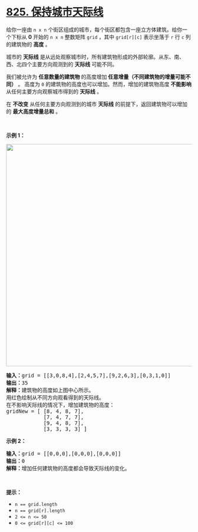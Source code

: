 # [825. 保持城市天际线](https://leetcode-cn.com/problems/max-increase-to-keep-city-skyline/)

<p>给你一座由 <code>n x n</code> 个街区组成的城市，每个街区都包含一座立方体建筑。给你一个下标从 <strong>0</strong> 开始的 <code>n x n</code> 整数矩阵 <code>grid</code> ，其中 <code>grid[r][c]</code> 表示坐落于 <code>r</code> 行 <code>c</code> 列的建筑物的 <strong>高度</strong> 。</p>

<p>城市的 <strong>天际线</strong> 是从远处观察城市时，所有建筑物形成的外部轮廓。从东、南、西、北四个主要方向观测到的 <strong>天际线</strong> 可能不同。</p>

<p>我们被允许为 <strong>任意数量的建筑物 </strong>的高度增加<strong> 任意增量（不同建筑物的增量可能不同）</strong> 。 高度为 <code>0</code> 的建筑物的高度也可以增加。然而，增加的建筑物高度 <strong>不能影响</strong> 从任何主要方向观察城市得到的 <strong>天际线</strong> 。</p>

<p>在 <strong>不改变</strong> 从任何主要方向观测到的城市 <strong>天际线</strong> 的前提下，返回建筑物可以增加的 <strong>最大高度增量总和</strong> 。</p>

<p>&nbsp;</p>

<p><strong>示例 1：</strong></p>
<img alt="" src="https://assets.leetcode.com/uploads/2021/06/21/807-ex1.png" style="width: 700px; height: 603px;" />
<pre>
<strong>输入：</strong>grid = [[3,0,8,4],[2,4,5,7],[9,2,6,3],[0,3,1,0]]
<strong>输出：</strong>35
<strong>解释：</strong>建筑物的高度如上图中心所示。
用红色绘制从不同方向观看得到的天际线。
在不影响天际线的情况下，增加建筑物的高度：
gridNew = [ [8, 4, 8, 7],
            [7, 4, 7, 7],
            [9, 4, 8, 7],
            [3, 3, 3, 3] ]
</pre>

<p><strong>示例 2：</strong></p>

<pre>
<strong>输入：</strong>grid = [[0,0,0],[0,0,0],[0,0,0]]
<strong>输出：</strong>0
<strong>解释：</strong>增加任何建筑物的高度都会导致天际线的变化。
</pre>

<p>&nbsp;</p>

<p><strong>提示：</strong></p>

<ul>
	<li><code>n == grid.length</code></li>
	<li><code>n == grid[r].length</code></li>
	<li><code>2 &lt;= n &lt;= 50</code></li>
	<li><code>0 &lt;= grid[r][c] &lt;= 100</code></li>
</ul>

